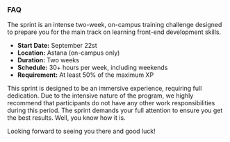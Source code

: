 ### FAQ

The sprint is an intense two-week, on-campus training challenge designed to prepare you for the main track on learning front-end development skills.

- **Start Date:** September 22st
- **Location:** Astana (on-campus only)
- **Duration:** Two weeks
- **Schedule:** 30+ hours per week, including weekends
- **Requirement:** At least 50% of the maximum XP

This sprint is designed to be an immersive experience, requiring full dedication. Due to the intensive nature of the program, we highly recommend that participants do not have any other work responsibilities during this period. The sprint demands your full attention to ensure you get the best results. Well, you know how it is.

Looking forward to seeing you there and good luck!
